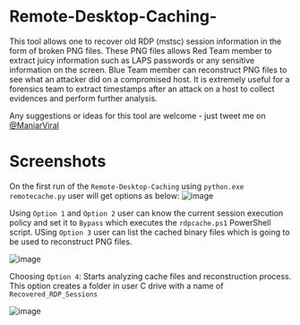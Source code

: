 # Remote-Desktop-Caching-
This tool allows one to recover old RDP (mstsc) session information in the form of broken PNG files. These PNG files allows Red Team member to extract juicy information such as LAPS passwords or any sensitive information on the screen. Blue Team member can reconstruct PNG files to see what an attacker did on a compromised host. It is extremely useful for a forensics team to extract timestamps after an attack on a host to collect evidences and perform further analysis.

Any suggestions or ideas for this tool are welcome - just tweet me on [@ManiarViral](https://twitter.com/maniarviral)

# Screenshots
On the first run of the `Remote-Desktop-Caching` using `python.exe remotecache.py` user will get options as below:
![image](https://user-images.githubusercontent.com/3501170/43398352-2e55ef68-944b-11e8-8467-60ab35a38095.png)

Using `Option 1` and `Option 2` user can know the current session execution policy and set it to `Bypass` which executes the `rdpcache.ps1` PowerShell script. USing `Option 3` user can list the cached binary files which is going to be used to reconstruct PNG files.

![image](https://user-images.githubusercontent.com/3501170/43397595-bada2b14-9448-11e8-8eba-2bc3d0efd853.png)

Choosing `Option 4`: Starts analyzing cache files and reconstruction process. This option creates a folder in user C drive with a name of `Recovered_RDP_Sessions`

![image](https://user-images.githubusercontent.com/3501170/43398692-2c76f718-944c-11e8-8b77-0ed263967e08.png)

